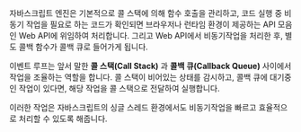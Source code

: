 자바스크립트 엔진은 기본적으로 콜 스택에 의해 함수 호출을 관리하고, 코드 실행 중 비동기 작업을 필요로 하는 코드가 확인되면 브라우저나 런타임 환경이 제공하는 API 모음인 Web API에 위임하여 처리합니다. 그리고 Web API에서 비동기작업을 처리한 후, 별도 콜백 함수가 콜백 큐로 들어가게 됩니다.

이벤트 루프는 앞서 말한 **콜 스택(Call Stack)** 과 **콜백 큐(Callback Queue)** 사이에서 작업을 조율하는 역할을 합니다. 콜 스택이 비어있는 상태를 감시하고, 콜백 큐에 대기중인 작업이 있다면, 해당 작업을 콜 스택으로 전달하여 실행합니다.

이러한 작업은 자바스크립트의 싱글 스레드 환경에서도 비동기작업을 빠르고 효율적으로 처리할 수 있도록 해줍니다.
